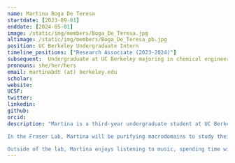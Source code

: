 ```yaml
---
name: Martina Boga De Teresa
startdate: [2023-09-01]
enddate: [2024-05-01]
image: /static/img/members/Boga_De_Teresa.jpg
altimage: /static/img/members/Boga_De_Teresa_pb.jpg
position: UC Berkeley Undergraduate Intern
timeline_positions: ["Research Associate (2023-2024)"]
subsequent:  Undergraduate at UC Berkeley majoring in chemical engineering
pronouns: she/her/hers
email: martinabdt (at) berkeley.edu
scholar:
website:
UCSF: 
twitter:
linkedin:
github:
orcid:
description: "Martina is a third-year undergraduate student at UC Berkeley majoring in chemical engineering and minoring in bioengineering. She is interested in the applications of biomolecules as therapeutics.

In the Fraser Lab, Martina will be purifying macrodomains to study their structure and measure binding affinity using ITC and X-ray crystallography.

Outside of the lab, Martina enjoys listening to music, spending time with friends, and being in the sun."
---
```

